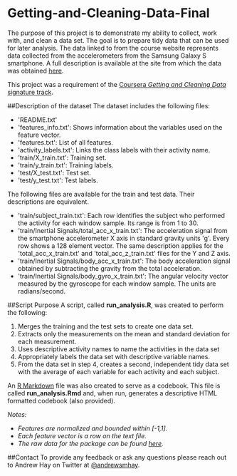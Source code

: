 Getting-and-Cleaning-Data-Final
===============================

The purpose of this project is to demonstrate my ability to collect, work with, and clean a data set. The goal is to prepare tidy data that can be used for later analysis. The data linked to from the course website represents data collected from the accelerometers from the Samsung Galaxy S smartphone. A full description is available at the site from which the data was obtained [here](http://archive.ics.uci.edu/ml/datasets/Human+Activity+Recognition+Using+Smartphones).

This project was a requirement of the [Coursera *Getting and Cleaning Data* signature track](https://class.coursera.org/getdata-008).

##Description of the dataset
The dataset includes the following files:

- 'README.txt'
- 'features_info.txt': Shows information about the variables used on the feature vector.
- 'features.txt': List of all features.
- 'activity_labels.txt': Links the class labels with their activity name.
- 'train/X_train.txt': Training set.
- 'train/y_train.txt': Training labels.
- 'test/X_test.txt': Test set.
- 'test/y_test.txt': Test labels.

The following files are available for the train and test data. Their descriptions are equivalent. 

- 'train/subject_train.txt': Each row identifies the subject who performed the activity for each window sample. Its range is from 1 to 30. 
- 'train/Inertial Signals/total_acc_x_train.txt': The acceleration signal from the smartphone accelerometer X axis in standard gravity units 'g'. Every row shows a 128 element vector. The same description applies for the 'total_acc_x_train.txt' and 'total_acc_z_train.txt' files for the Y and Z axis. 
- 'train/Inertial Signals/body_acc_x_train.txt': The body acceleration signal obtained by subtracting the gravity from the total acceleration. 
- 'train/Inertial Signals/body_gyro_x_train.txt': The angular velocity vector measured by the gyroscope for each window sample. The units are radians/second. 

##Script Purpose
A script, called **run_analysis.R**, was created to perform the following:

1. Merges the training and the test sets to create one data set.
2. Extracts only the measurements on the mean and standard deviation for each measurement. 
3. Uses descriptive activity names to name the activities in the data set
4. Appropriately labels the data set with descriptive variable names. 
5. From the data set in step 4, creates a second, independent tidy data set with the average of each variable for each activity and each subject.

An [R Markdown](http://rmarkdown.rstudio.com/) file was also created to serve as a codebook. This file is called **run_analysis.Rmd** and, when run, generates a descriptive HTML formatted codebook (also provided).

*Notes:*

- *Features are normalized and bounded within [-1,1].* 
- *Each feature vector is a row on the text file.*
- *The raw data for the package can be found [here](https://d396qusza40orc.cloudfront.net/getdata%2Fprojectfiles%2FUCI%20HAR%20Dataset.zip).*

##Contact
To provide any feedback or ask any questions please reach out to Andrew Hay on Twitter at [@andrewsmhay](https://twitter.com/andrewsmhay).